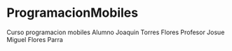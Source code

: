 # ProgramacionMobiles
Curso programacion mobiles 
Alumno Joaquin Torres Flores
Profesor Josue Miguel Flores Parra
